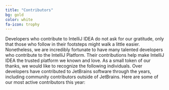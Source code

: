 ```yaml
---
title: "Contributors"
bg: gold
color: white
fa-icon: trophy
---
```


Developers who contribute to IntelliJ IDEA do not ask for our gratitude, only that those who follow in their footsteps might walk a little easier. Nonetheless, we are incredibly fortunate to have many talented developers who contribute to the IntelliJ Platform. Their contributions help make IntelliJ IDEA the trusted platform we known and love. As a small token of our thanks, we would like to recognize the following individuals. Over <span id="totalcontributors"></span> developers have contributed to JetBrains software through the years, including <span id="externalcontributors"></span> community contributors outside of JetBrains. Here are some of our most active contributors this year:

<div id="leaderboard">
    <ul></ul>
</div>